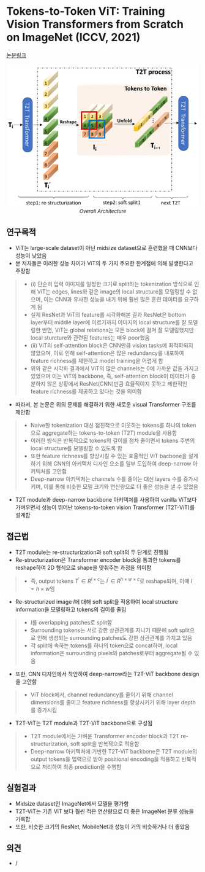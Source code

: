 # Tokens-to-Token ViT: Training Vision Transformers from Scratch on ImageNet (ICCV, 2021)

[논문링크](https://openaccess.thecvf.com/content/ICCV2021/html/Yuan_Tokens-to-Token_ViT_Training_Vision_Transformers_From_Scratch_on_ImageNet_ICCV_2021_paper.html?ref=https://githubhelp.com)

<p align="center">
    <img width="500" alt='fig1' src="./img/01_36_01.png?raw=true"></br>
    <em><font size=2>Overall Architecture</font></em>
</p>

## 연구목적
- ViT는 large-scale dataset이 아닌 midsize dataset으로 훈련했을 때 CNN보다 성능이 낮았음
- 본 저자들은 이러한 성능 차이가 ViT의 두 가지 주요한 한계점에 의해 발생한다고 주장함
> - (i) 단순히 입력 이미지를 일정한 크기로 split하는 tokenization 방식으로 인해 ViT는 edges, lines와 같은 image의 local structure를 모델링할 수 없으며, 이는 CNN과 유사한 성능을 내기 위해 훨씬 많은 훈련 데이터를 요구하게 됨
> - 실제 ResNet과 ViT의 feature를 시각화해본 결과 ResNet은 bottom layer부터 middle layer에 이르기까지 이미지의 local structure를 잘 모델링한 반면, ViT는 global relations는 모든 block에 걸쳐 잘 모델링했지만 local sturcture와 관련된 features는 매우 poor했음
> - (ii) ViT의 self-attention block은 CNN만큼 vision tasks에 최적화되지 않았으며, 이로 인해 self-attention은 많은 redundancy를 내포하여 feature richness를 제한하고 model training을 어렵게 함
> - 위와 같은 시각화 결과에서 ViT의 많은 channels는 0에 가까운 값을 가지고 있었으며 이는 ViT의 backbone, 즉, self-attention block이 데이터가 충분하지 않은 상황에서 ResNet(CNN)만큼 효율적이지 못하고 제한적인 feature richness를 제공하고 있다는 것을 의미함
- 따라서, 본 논문은 위의 문제를 해결하기 위한 새로운 visual Transformer 구조를 제안함
> - Naive한 tokenization 대신 점진적으로 이웃하는 tokens를 하나의 token으로 aggregate하는 tokens-to-token (T2T) module을 사용함
> - 이러한 방식은 반복적으로 tokens의 길이를 점차 줄이면서 tokens 주변의 local structure를 모델링할 수 있도록 함
> - 또한 feature richness를 향상시킬 수 있는 효율적인 ViT bacbone을 설계하기 위해 CNN의 아키텍처 디자인 요소를 일부 도입하여 deep-narrow 아키텍처를 고안함
> - Deep-narrow 아키텍처는 channels 수를 줄이는 대신 layers 수를 증가시키며, 이를 통해 비슷한 모델 크기와 연산량으로 더 좋은 성능을 낼 수 있었음
- T2T module과 deep-narrow backbone 아키텍처를 사용하여 vanilla ViT보다 가벼우면서 성능이 뛰어난 tokens-to-token vision Transformer (T2T-ViT)를 설계함

## 접근법
- T2T module는 re-structurization과 soft split의 두 단계로 진행됨
- Re-structurization은 Transformer encoder block을 통과한 tokens를 reshape하여 2D 형식으로 shape을 맞춰주는 과정을 의미함
> - 즉, output tokens $T^{\prime}\in{R^{l\times{c}}}$는 $I^{\prime}\in{R^{h\times{w}\times{c}}}$로 reshape되며, 이때 $l=h\times{w}$임
- Re-structurized image $I$에 대해 soft split을 적용하여 local structure information을 모델링하고 tokens의 길이를 줄임
> - $I$를 overlapping patches로 split함
> - Surrounding tokens는 서로 강한 상관관계를 지니기 때문에 soft split으로 인해 생성되는 surrounding patches도 강한 상관관계를 가지고 있음
> - 각 split에 속하는 tokens를 하나의 token으로 concat하며, local information은 surrounding pixels와 patches로부터 aggregate될 수 있음
- 또한, CNN 디자인에서 착안하여 deep-narrow라는 T2T-ViT backbone design을 고안함
> - ViT block에서, channel redundancy를 줄이기 위해 channel dimensions를 줄이고 feature richness를 향상시키기 위해 layer depth를 증가시킴
- T2T-ViT는 T2T module과 T2T-ViT backbone으로 구성됨
> - T2T module에서는 가벼운 Transformer encoder block과 T2T re-structurization, soft split을 반복적으로 적용함
> - Deep-narrow 아키텍처에 기반한 T2T-ViT backbone은 T2T module의 output tokens을 입력으로 받아 positional encoding을 적용하고 반복적으로 처리하여 최종 prediction을 수행함

## 실험결과
- Midsize dataset인 ImageNet에서 모델을 평가함
- T2T-ViT는 기존 ViT 보다 훨씬 적은 연산량으로 더 좋은 ImageNet 분류 성능을 기록함
- 또한, 비슷한 크기의 ResNet, MobileNet과 성능이 거의 비슷하거나 더 좋았음

## 의견
- / 